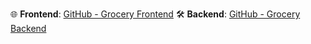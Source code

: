 🌐 **Frontend**: [GitHub - Grocery Frontend](https://github.com/Suraj-ydv/Grocery-Frontend)
🛠️ **Backend**: [GitHub - Grocery Backend](https://github.com/Suraj-ydv/Grocery-Backend)
